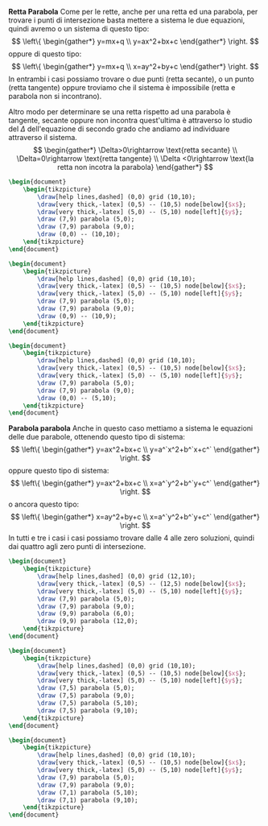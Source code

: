 
**Retta Parabola**
Come per le rette, anche per una retta ed una parabola, per trovare i punti di intersezione basta mettere a sistema le due equazioni, quindi avremo o un sistema di questo tipo:
$$
\left\{
\begin{gather*}
y=mx+q \\
y=ax^2+bx+c
\end{gather*}
\right.
$$
oppure di questo tipo:
$$
\left\{
\begin{gather*}
y=mx+q \\
x=ay^2+by+c
\end{gather*}
\right.
$$
In entrambi i casi possiamo trovare o due punti (retta secante), o un punto (retta tangente) oppure troviamo che il sistema è impossibile (retta e parabola non si incontrano).

Altro modo per determinare se una retta rispetto ad una parabola è tangente, secante oppure non incontra quest'ultima è attraverso lo studio del $\Delta$ dell'equazione di secondo grado che andiamo ad individuare attraverso il sistema.
$$
\begin{gather*}
\Delta>0\rightarrow \text{retta secante} \\
\Delta=0\rightarrow \text{retta tangente} \\
\Delta <0\rightarrow \text{la retta non incotra la parabola}
\end{gather*}
$$

```tikz
\begin{document}
	\begin{tikzpicture}
		\draw[help lines,dashed] (0,0) grid (10,10);
		\draw[very thick,-latex] (0,5) -- (10,5) node[below]{$x$};
		\draw[very thick,-latex] (5,0) -- (5,10) node[left]{$y$};
		\draw (7,9) parabola (5,0);
		\draw (7,9) parabola (9,0);
		\draw (0,0) -- (10,10);
	\end{tikzpicture}
\end{document}
```

```tikz
\begin{document}
	\begin{tikzpicture}
		\draw[help lines,dashed] (0,0) grid (10,10);
		\draw[very thick,-latex] (0,5) -- (10,5) node[below]{$x$};
		\draw[very thick,-latex] (5,0) -- (5,10) node[left]{$y$};
		\draw (7,9) parabola (5,0);
		\draw (7,9) parabola (9,0);
		\draw (0,9) -- (10,9);
	\end{tikzpicture}
\end{document}
```

```tikz
\begin{document}
	\begin{tikzpicture}
		\draw[help lines,dashed] (0,0) grid (10,10);
		\draw[very thick,-latex] (0,5) -- (10,5) node[below]{$x$};
		\draw[very thick,-latex] (5,0) -- (5,10) node[left]{$y$};
		\draw (7,9) parabola (5,0);
		\draw (7,9) parabola (9,0);
		\draw (0,0) -- (5,10);
	\end{tikzpicture}
\end{document}
```


**Parabola parabola**
Anche in questo caso mettiamo a sistema le equazioni delle due parabole, ottenendo questo tipo di sistema:
$$
\left\{
\begin{gather*}
y=ax^2+bx+c \\
y=a^`x^2+b^`x+c^`
\end{gather*}
\right.
$$
oppure questo tipo di sistema:
$$
\left\{
\begin{gather*}
y=ax^2+bx+c \\
x=a^`y^2+b^`y+c^`
\end{gather*}
\right.
$$
o ancora questo tipo:
$$
\left\{
\begin{gather*}
x=ay^2+by+c \\
x=a^`y^2+b^`y+c^`
\end{gather*}
\right.
$$
In tutti e tre i casi i casi possiamo trovare dalle 4 alle zero soluzioni, quindi dai quattro agli zero punti di intersezione.
```tikz
\begin{document}
	\begin{tikzpicture}
		\draw[help lines,dashed] (0,0) grid (12,10);
		\draw[very thick,-latex] (0,5) -- (12,5) node[below]{$x$};
		\draw[very thick,-latex] (5,0) -- (5,10) node[left]{$y$};
		\draw (7,9) parabola (5,0);
		\draw (7,9) parabola (9,0);
		\draw (9,9) parabola (6,0);
		\draw (9,9) parabola (12,0);
	\end{tikzpicture}
\end{document}
```

```tikz
\begin{document}
	\begin{tikzpicture}
		\draw[help lines,dashed] (0,0) grid (10,10);
		\draw[very thick,-latex] (0,5) -- (10,5) node[below]{$x$};
		\draw[very thick,-latex] (5,0) -- (5,10) node[left]{$y$};
		\draw (7,5) parabola (5,0);
		\draw (7,5) parabola (9,0);
		\draw (7,5) parabola (5,10);
		\draw (7,5) parabola (9,10);
	\end{tikzpicture}
\end{document}
```

```tikz
\begin{document}
	\begin{tikzpicture}
		\draw[help lines,dashed] (0,0) grid (10,10);
		\draw[very thick,-latex] (0,5) -- (10,5) node[below]{$x$};
		\draw[very thick,-latex] (5,0) -- (5,10) node[left]{$y$};
		\draw (7,9) parabola (5,0);
		\draw (7,9) parabola (9,0);
		\draw (7,1) parabola (5,10);
		\draw (7,1) parabola (9,10);
	\end{tikzpicture}
\end{document}
```